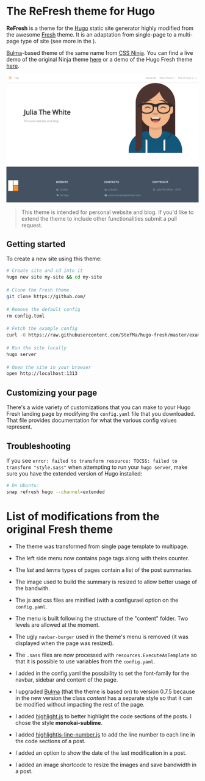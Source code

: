 # The ReFresh theme for Hugo

**ReFresh** is a theme for the [Hugo](https://gohugo.io) static site generator highly modified from the awesome [Fresh](https://github.com/StefMa/hugo-fresh) theme. It is an adaptation from single-page to a multi-page type of site (see more in the ).

 [Bulma](https://bulma.io)-based theme of the same name from [CSS Ninja](https://cssninja.io/themes/fresh). You can find a live demo of the original Ninja theme [here](https://cssninjastudio.github.io) or a demo of the Hugo Fresh theme [here](https://hugo-fresh.now.sh/).

![ReFresh theme logo](images/screenshot.png)

> This theme is intended for personal website and blog. If you'd like to extend the theme to include other functionalities submit a pull request.

## Getting started

To create a new site using this theme:

```bash
# Create site and cd into it
hugo new site my-site && cd my-site

# Clone the Fresh theme
git clone https://github.com/

# Remove the default config
rm config.toml

# Fetch the example config
curl -O https://raw.githubusercontent.com/StefMa/hugo-fresh/master/exampleSite/config.yaml

# Run the site locally
hugo server

# Open the site in your browser
open http://localhost:1313
```

## Customizing your page

There's a wide variety of customizations that you can make to your Hugo Fresh landing page by modifying the `config.yaml` file that you downloaded. That file provides documentation for what the various config values represent.


## Troubleshooting

If you see `error: failed to transform resource: TOCSS: failed to transform "style.sass"` when attempting to run your `hugo server`, make sure you have the extended version of Hugo installed:

```bash
# On Ubuntu:
snap refresh hugo --channel=extended
```

# List of modifications from the original Fresh theme

* The theme was transformed from single page template to multipage. 

* The left side menu now contains page tags along with theirs counter.

* The _list_ and _terms_ types of pages contain a list of the post summaries.

* The image used to build the summary is resized to allow better usage of the bandwith.

* The js and css files are minified (with a configurael option on the `config.yaml`.

* The menu is built following the structure of the "content" folder. Two levels are allowed at the moment.

* The ugly `navbar-burger` used in the theme's menu is removed (it was displayed when the page was resized).

* The `.sass` files are now processed with `resources.ExecuteAsTemplate` so that it is possible to use variables from the `config.yaml`.

* I added in the config.yaml the possibility to set the font-family for the navbar, sidebar and content of the page.

* I upgraded [Bulma](https://bulma.io/) (that the theme is based on) to version 0.7.5 because in the new version the class _content_ has a separate style so that it can be modified without impacting the rest of the page.

* I added [highlight.js](https://highlightjs.org/) to better highlight the code sections of the posts. I chose the style **monokai-sublime**.

* I added [highlightjs-line-number.js](https://github.com/wcoder/highlightjs-line-numbers.js/) to add the line number to each line in the code sections of a post.

* I added an option to show the date of the last modification in a post.

* I added an image shortcode to resize the images and save bandwidth in a post.
